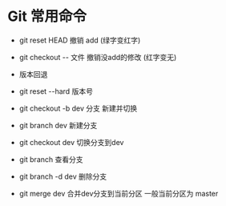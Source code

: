 
# Git 常用命令


- git reset HEAD 撤销 add (绿字变红字)
- git checkout -- 文件 撤销没add的修改 (红字变无)
- 版本回退
- git reset --hard 版本号


- git checkout -b dev 分支 新建并切换
- git branch dev 新建分支 
- git checkout dev 切换分支到dev
- git branch 查看分支
- git branch -d dev 删除分支
- git merge dev 合并dev分支到当前分区  一般当前分区为 master
